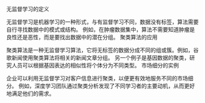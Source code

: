 无监督学习的定义

无监督学习是机器学习的一种形式，与有监督学习不同，数据没有标签，算法需要自行寻找数据中的模式或结构。
例如，在肿瘤数据集中，算法不需要知道肿瘤是良性还是恶性，而是要找出数据中的潜在分组。
聚类算法的应用

聚类算法是一种无监督学习算法，它将无标签的数据分成不同的组或簇。例如，谷歌新闻使用聚类算法将相关的新闻文章分组。
另一个例子是基因数据的聚类，研究人员可以根据基因表达的相似性将个体分为不同类型。
市场细分的实例

企业可以利用无监督学习对客户信息进行聚类，以便更有效地服务不同的市场细分。
例如，深度学习团队通过聚类分析发现了不同学习者的主要动机，从而更好地满足他们的需求。



